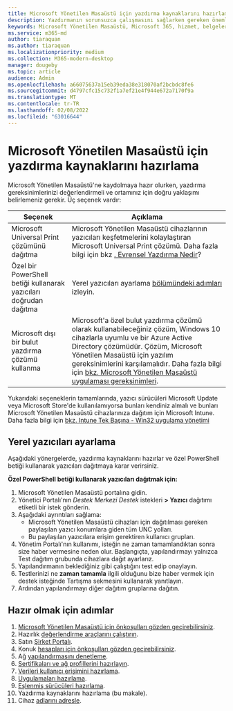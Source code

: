 ```yaml
---
title: Microsoft Yönetilen Masaüstü için yazdırma kaynaklarını hazırlama
description: Yazdırmanın sorunsuzca çalışmasını sağlarken gereken önemli adımlar
keywords: Microsoft Yönetilen Masaüstü, Microsoft 365, hizmet, belgeler
ms.service: m365-md
author: tiaraquan
ms.author: tiaraquan
ms.localizationpriority: medium
ms.collection: M365-modern-desktop
manager: dougeby
ms.topic: article
audience: Admin
ms.openlocfilehash: a66075637a15eb39eda38e318070af2bcbdc8fe6
ms.sourcegitcommit: d4797cfc15c732f1a7ef21e4f944e672a7170f9a
ms.translationtype: MT
ms.contentlocale: tr-TR
ms.lasthandoff: 02/08/2022
ms.locfileid: "63016644"
---
```

# <a name="prepare-printing-resources-for-microsoft-managed-desktop"></a>Microsoft Yönetilen Masaüstü için yazdırma kaynaklarını hazırlama

Microsoft Yönetilen Masaüstü'ne kaydolmaya hazır olurken, yazdırma gereksinimlerinizi değerlendirmeli ve ortamınız için doğru yaklaşımı belirlemeniz gerekir. Üç seçenek vardır:

| Seçenek | Açıklama |
| ------ | ------ |
| Microsoft Universal Print çözümünü dağıtma | Microsoft Yönetilen Masaüstü cihazlarının yazıcıları keşfetmelerini kolaylaştıran Microsoft Universal Print çözümü. Daha fazla bilgi için bkz [. Evrensel Yazdırma Nedir](/universal-print/fundamentals/universal-print-whatis)? |
| Özel bir PowerShell betiği kullanarak yazıcıları doğrudan dağıtma | Yerel yazıcıları ayarlama [bölümündeki adımları](#set-up-local-printers) izleyin. |
| Microsoft dışı bir bulut yazdırma çözümü kullanma | Microsoft'a özel bulut yazdırma çözümü olarak kullanabileceğiniz çözüm, Windows 10 cihazlarla uyumlu ve bir Azure Active Directory çözümüdür. Çözüm, Microsoft Yönetilen Masaüstü için yazılım gereksinimlerini karşılamalıdır. Daha fazla bilgi için [bkz. Microsoft Yönetilen Masaüstü uygulaması gereksinimleri](../service-description/mmd-app-requirements.md). |

Yukarıdaki seçeneklerin tamamlarında, yazıcı sürücüleri Microsoft Update veya Microsoft Store'de kullanılamıyorsa bunları kendiniz almalı ve bunları Microsoft Yönetilen Masaüstü cihazlarınıza dağıtım için Microsoft Intune. Daha fazla bilgi için [bkz. Intune Tek Başına - Win32 uygulama yönetimi](/mem/intune/apps/apps-win32-app-management)

## <a name="set-up-local-printers"></a>Yerel yazıcıları ayarlama

Aşağıdaki yönergelerde, yazdırma kaynaklarını hazırlar ve özel PowerShell betiği kullanarak yazıcıları dağıtmaya karar verirsiniz.

**Özel PowerShell betiği kullanarak yazıcıları dağıtmak için:**

1. Microsoft Yönetilen Masaüstü portalına gidin.
1. Yönetici Portalı'nın *Destek Merkezi Destek* istekleri **> Yazıcı** dağıtımı etiketli bir istek gönderin.
1. Aşağıdaki ayrıntıları sağlama:
    - Microsoft Yönetilen Masaüstü cihazları için dağıtılması gereken paylaşılan yazıcı konumlara giden tüm UNC yolları.
    - Bu paylaşılan yazıcılara erişim gerektiren kullanıcı grupları.
1. Yönetim Portalı'nın kullanımı, isteğin ne zaman tamamlandıktan sonra size haber vermesine neden olur. Başlangıçta, yapılandırmayı yalnızca Test dağıtım grubunda cihazlara dağıt ayarlarız.
1. Yapılandırmanın beklediğiniz gibi çalıştığını test edip onaylayın.
1. Testlerinizi ne **zaman tamamla** ilgili olduğunu bize haber vermek için destek isteğinde Tartışma sekmesini kullanarak yanıtlayın.
1. Ardından yapılandırmayı diğer dağıtım gruplarına dağıtın.

## <a name="steps-to-get-ready"></a>Hazır olmak için adımlar

1. [Microsoft Yönetilen Masaüstü için önkoşulları gözden geçirebilirsiniz](prerequisites.md).
1. Hazırlık [değerlendirme araçlarını çalıştırın](readiness-assessment-tool.md).
1. Satın [Şirket Portalı](../get-started/company-portal.md).
1. Konuk [hesapları için önkoşulları gözden geçirebilirsiniz](guest-accounts.md).
1. Ağ [yapılandırmasını denetleme](network.md).
1. [Sertifikaları ve ağ profillerini hazırlayın](certs-wifi-lan.md).
1. [Verileri kullanıcı erişimini hazırlama](authentication.md).
1. [Uygulamaları hazırlama](apps.md).
1. [Eşlenmiş sürücüleri hazırlama](mapped-drives.md).
1. Yazdırma kaynaklarını hazırlama (bu makale).
1. Cihaz [adlarını adresle](address-device-names.md).
